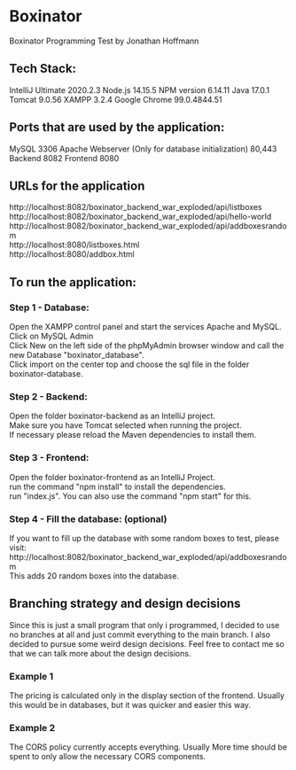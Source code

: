 # Boxinator
Boxinator Programming Test
by Jonathan Hoffmann

## Tech Stack:
IntelliJ Ultimate 2020.2.3
Node.js 14.15.5
NPM version 6.14.11
Java 17.0.1
Tomcat 9.0.56
XAMPP 3.2.4
Google Chrome 99.0.4844.51

## Ports that are used by the application:
MySQL 3306
Apache Webserver (Only for database initialization) 80,443
Backend 8082
Frontend 8080

## URLs for the application
http://localhost:8082/boxinator_backend_war_exploded/api/listboxes  
http://localhost:8082/boxinator_backend_war_exploded/api/hello-world  
http://localhost:8082/boxinator_backend_war_exploded/api/addboxesrandom  
http://localhost:8080/listboxes.html  
http://localhost:8080/addbox.html

## To run the application:

### Step 1 - Database:
Open the XAMPP control panel and start the services Apache and MySQL.  
Click on MySQL Admin  
Click New on the left side of the phpMyAdmin browser window and call the new Database "boxinator_database".  
Click import on the center top and choose the sql file in the folder boxinator-database.

### Step 2 - Backend:
Open the folder boxinator-backend as an IntelliJ project.  
Make sure you have Tomcat selected when running the project.  
If necessary please reload the Maven dependencies to install them.

### Step 3 - Frontend:
Open the folder boxinator-frontend as an IntelliJ Project.  
run the command "npm install" to install the dependencies.  
run "index.js". You can also use the command "npm start" for this.

### Step 4 - Fill the database: (optional)
If you want to fill up the database with some random boxes to test, please visit:  
http://localhost:8082/boxinator_backend_war_exploded/api/addboxesrandom  
This adds 20 random boxes into the database.

## Branching strategy and design decisions
Since this is just a small program that only i programmed, I decided to use no branches at all and just commit everything to the main branch.
I also decided to pursue some weird design decisions. Feel free to contact me so that we can talk more about the design decisions.
### Example 1
The pricing is calculated only in the display section of the frontend. Usually this would be in databases, but it was quicker and easier this way.
### Example 2
The CORS policy currently accepts everything. Usually More time should be spent to only allow the necessary CORS components.